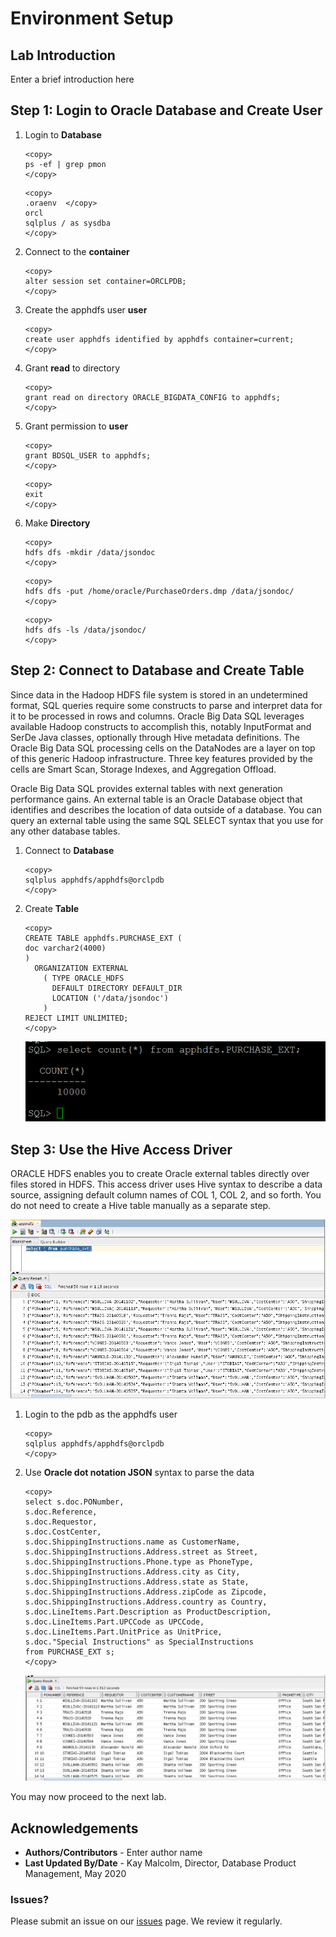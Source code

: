 # Environment Setup

## Lab Introduction
Enter a brief introduction here

## Step 1: Login to Oracle Database and Create User

1. Login to **Database**
  
    ````
    <copy>
    ps -ef | grep pmon
    </copy>
    ````

    ````
    <copy>
    .oraenv  </copy>
    orcl
    sqlplus / as sysdba
    </copy>
    ````

2. Connect to the **container**
   
    ````
    <copy>
    alter session set container=ORCLPDB;
    </copy>
    ````
3. Create the apphdfs user **user**

    ````
    <copy>
    create user apphdfs identified by apphdfs container=current;
    </copy>
    ````

4. Grant **read** to directory 
    ````
    <copy>
    grant read on directory ORACLE_BIGDATA_CONFIG to apphdfs;
    </copy>
    ````

5. Grant permission to **user**
    ````
    <copy>
    grant BDSQL_USER to apphdfs;
    </copy>
    ````

    ````
    <copy>
    exit
    </copy>
    ````

6. Make **Directory**
    ````
    <copy>
    hdfs dfs -mkdir /data/jsondoc
    </copy>
    ````
    ````
    <copy>
    hdfs dfs -put /home/oracle/PurchaseOrders.dmp /data/jsondoc/
    </copy>
    ````
    ````
    <copy>
    hdfs dfs -ls /data/jsondoc/
    </copy>
    ````

## Step 2: Connect to Database and Create Table

Since data in the Hadoop HDFS file system is stored in an undetermined format, SQL queries require some constructs to parse and interpret data for it to be processed in rows and columns. Oracle Big Data SQL leverages available Hadoop constructs to accomplish this, notably InputFormat and SerDe Java classes, optionally through Hive metadata definitions. The Oracle Big Data SQL processing cells on the DataNodes are a layer on top of this generic Hadoop infrastructure. Three key features provided by the cells are Smart Scan, Storage Indexes, and Aggregation Offload.

Oracle Big Data SQL provides external tables with next generation performance gains. An external table is an Oracle Database object that identifies and describes the location of data outside of a database. You can query an external table using the same SQL SELECT syntax that you use for any other database tables. 

1. Connect to **Database**

    ````
    <copy>
    sqlplus apphdfs/apphdfs@orclpdb
    </copy>
    ````

2. Create **Table**

    ````
    <copy>
    CREATE TABLE apphdfs.PURCHASE_EXT (
    doc varchar2(4000)
    )
      ORGANIZATION EXTERNAL
        ( TYPE ORACLE_HDFS
          DEFAULT DIRECTORY DEFAULT_DIR
          LOCATION ('/data/jsondoc')
        )
    REJECT LIMIT UNLIMITED;
    </copy>   
    ````

    ![](./images/IMG15.PNG " ")

## Step 3: Use the Hive Access Driver

ORACLE HDFS enables you to create Oracle external tables directly over files stored in HDFS. This access driver uses Hive syntax to describe a data source, assigning default column names of COL 1, COL 2, and so forth. You do not need to create a Hive table manually as a separate step.

   ![](./images/IMG16.PNG " ")

1. Login to the pdb as the apphdfs user
    ````
    <copy>
    sqlplus apphdfs/apphdfs@orclpdb
    </copy>
    ````

2. Use **Oracle dot notation JSON** syntax to parse the data
   
    ````
    <copy>
    select s.doc.PONumber,
    s.doc.Reference,
    s.doc.Requestor,
    s.doc.CostCenter,
    s.doc.ShippingInstructions.name as CustomerName,
    s.doc.ShippingInstructions.Address.street as Street,
    s.doc.ShippingInstructions.Phone.type as PhoneType,
    s.doc.ShippingInstructions.Address.city as City,
    s.doc.ShippingInstructions.Address.state as State,
    s.doc.ShippingInstructions.Address.zipCode as Zipcode,
    s.doc.ShippingInstructions.Address.country as Country,
    s.doc.LineItems.Part.Description as ProductDescription,
    s.doc.LineItems.Part.UPCCode as UPCCode,
    s.doc.LineItems.Part.UnitPrice as UnitPrice,
    s.doc."Special Instructions" as SpecialInstructions 
    from PURCHASE_EXT s;
    </copy>
    ````
    ![](./images/IMG17.PNG " ")

You may now proceed to the next lab.

## Acknowledgements

- **Authors/Contributors** - Enter author  name
- **Last Updated By/Date** - Kay Malcolm, Director, Database Product Management, May 2020

### Issues?
Please submit an issue on our [issues](https://github.com/oracle/learning-library/issues) page. We review it regularly.












